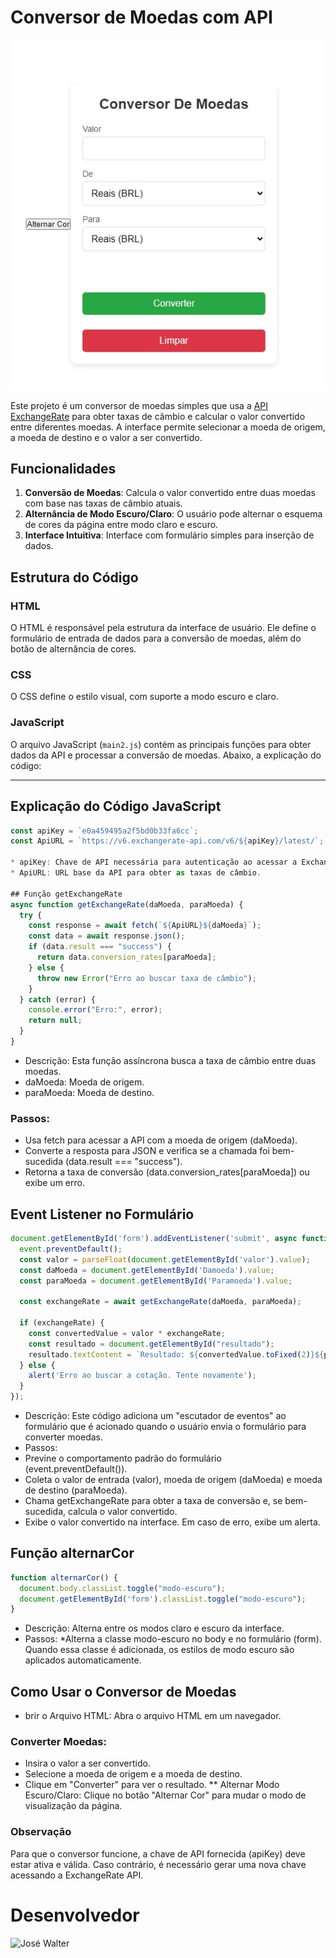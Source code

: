 # Conversor de Moedas com API
![](Captura%20de%20tela_14-11-2024_115546_127.0.0.1.jpeg)

Este projeto é um conversor de moedas simples que usa a [API ExchangeRate](https://www.exchangerate-api.com/) para obter taxas de câmbio e calcular o valor convertido entre diferentes moedas. A interface permite selecionar a moeda de origem, a moeda de destino e o valor a ser convertido. 

## Funcionalidades

1. **Conversão de Moedas**: Calcula o valor convertido entre duas moedas com base nas taxas de câmbio atuais.
2. **Alternância de Modo Escuro/Claro**: O usuário pode alternar o esquema de cores da página entre modo claro e escuro.
3. **Interface Intuitiva**: Interface com formulário simples para inserção de dados.

## Estrutura do Código

### HTML
O HTML é responsável pela estrutura da interface de usuário. Ele define o formulário de entrada de dados para a conversão de moedas, além do botão de alternância de cores.

### CSS
O CSS define o estilo visual, com suporte a modo escuro e claro.

### JavaScript

O arquivo JavaScript (`main2.js`) contém as principais funções para obter dados da API e processar a conversão de moedas. Abaixo, a explicação do código:

---

## Explicação do Código JavaScript

```javascript
const apiKey = `e0a459495a2f5bd0b33fa6cc`;
const ApiURL = `https://v6.exchangerate-api.com/v6/${apiKey}/latest/`;

* apiKey: Chave de API necessária para autenticação ao acessar a ExchangeRate API.
* ApiURL: URL base da API para obter as taxas de câmbio.

## Função getExchangeRate
async function getExchangeRate(daMoeda, paraMoeda) {
  try {
    const response = await fetch(`${ApiURL}${daMoeda}`);
    const data = await response.json();
    if (data.result === "success") {
      return data.conversion_rates[paraMoeda];
    } else {
      throw new Error("Erro ao buscar taxa de câmbio");
    }
  } catch (error) {
    console.error("Erro:", error);
    return null;
  }
}
```
* Descrição: Esta função assíncrona busca a taxa de câmbio entre duas moedas.
* daMoeda: Moeda de origem.
* paraMoeda: Moeda de destino.
### Passos:
* Usa fetch para acessar a API com a moeda de origem (daMoeda).
* Converte a resposta para JSON e verifica se a chamada foi bem-sucedida (data.result === "success").
* Retorna a taxa de conversão (data.conversion_rates[paraMoeda]) ou exibe um erro.

## Event Listener no Formulário
````javascript
document.getElementById('form').addEventListener('submit', async function(event) {
  event.preventDefault();
  const valor = parseFloat(document.getElementById('valor').value);
  const daMoeda = document.getElementById('Damoeda').value;
  const paraMoeda = document.getElementById('Paramoeda').value;

  const exchangeRate = await getExchangeRate(daMoeda, paraMoeda);

  if (exchangeRate) {
    const convertedValue = valor * exchangeRate;
    const resultado = document.getElementById("resultado");
    resultado.textContent = `Resultado: ${convertedValue.toFixed(2)}${paraMoeda}`;
  } else {
    alert('Erro ao buscar a cotação. Tente novamente');
  }
});
````
* Descrição: Este código adiciona um "escutador de eventos" ao formulário que é acionado quando o usuário envia o formulário para converter moedas.
* Passos:
* Previne o comportamento padrão do formulário (event.preventDefault()).
* Coleta o valor de entrada (valor), moeda de origem (daMoeda) e moeda de destino (paraMoeda).
* Chama getExchangeRate para obter a taxa de conversão e, se bem-sucedida, calcula o valor convertido.
* Exibe o valor convertido na interface. Em caso de erro, exibe um alerta.

## Função alternarCor
```Javascript
function alternarCor() {
  document.body.classList.toggle("modo-escuro");
  document.getElementById('form').classList.toggle("modo-escuro");
}
```
* Descrição: Alterna entre os modos claro e escuro da interface.
* Passos:
*Alterna a classe modo-escuro no body e no formulário (form). Quando essa classe é adicionada, os estilos de modo escuro são aplicados automaticamente.
## Como Usar o Conversor de Moedas
* brir o Arquivo HTML: Abra o arquivo HTML em um navegador.
### Converter Moedas:
* Insira o valor a ser convertido.
* Selecione a moeda de origem e a moeda de destino.
* Clique em "Converter" para ver o resultado.
** Alternar Modo Escuro/Claro: Clique no botão "Alternar Cor" para mudar o modo de visualização da página.
### Observação
Para que o conversor funcione, a chave de API fornecida (apiKey) deve estar ativa e válida. Caso contrário, é necessário gerar uma nova chave acessando a ExchangeRate API.

# Desenvolvedor 
![José Walter](https://github.com/Queijitos)
